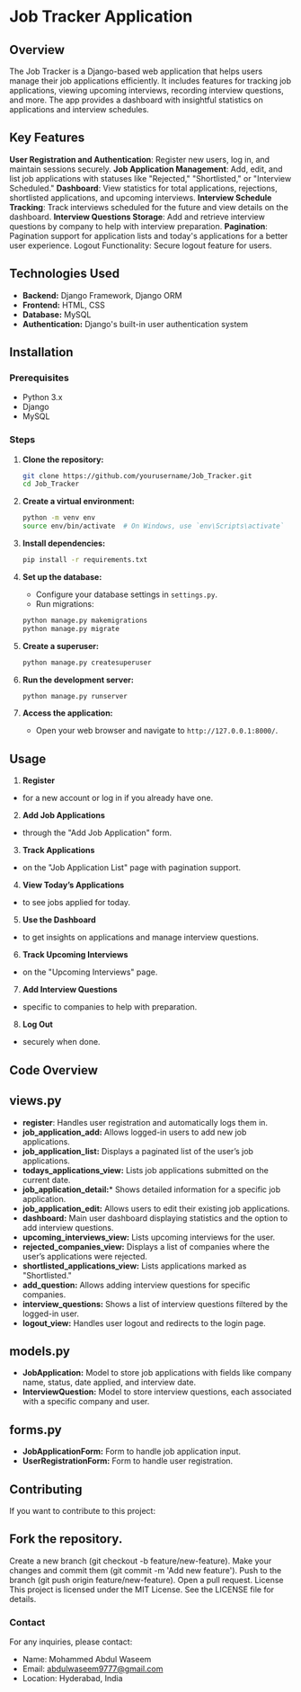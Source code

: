 # Job Tracker Application

## Overview
The Job Tracker is a Django-based web application that helps users manage their job applications efficiently. It includes features for tracking job applications, viewing upcoming interviews, recording interview questions, and more. The app provides a dashboard with insightful statistics on applications and interview schedules.
## Key Features
**User Registration and Authentication**: Register new users, log in, and maintain sessions securely.
**Job Application Management**: Add, edit, and list job applications with statuses like "Rejected," "Shortlisted," or "Interview Scheduled."
**Dashboard**: View statistics for total applications, rejections, shortlisted applications, and upcoming interviews.
**Interview Schedule Tracking**: Track interviews scheduled for the future and view details on the dashboard.
**Interview Questions Storage**: Add and retrieve interview questions by company to help with interview preparation.
**Pagination**: Pagination support for application lists and today's applications for a better user experience.
Logout Functionality: Secure logout feature for users.

## Technologies Used
- **Backend:** Django Framework, Django ORM
- **Frontend:** HTML, CSS
- **Database:** MySQL
- **Authentication:** Django's built-in user authentication system

## Installation

### Prerequisites
- Python 3.x
- Django
- MySQL

### Steps
1. **Clone the repository:**
    ```bash
    git clone https://github.com/yourusername/Job_Tracker.git
    cd Job_Tracker
    ```

2. **Create a virtual environment:**
    ```bash
    python -m venv env
    source env/bin/activate  # On Windows, use `env\Scripts\activate`
    ```

3. **Install dependencies:**
    ```bash
    pip install -r requirements.txt
    ```

4. **Set up the database:**
    - Configure your database settings in `settings.py`.
    - Run migrations:
    ```bash
    python manage.py makemigrations
    python manage.py migrate
    ```

5. **Create a superuser:**
    ```bash
    python manage.py createsuperuser
    ```

6. **Run the development server:**
    ```bash
    python manage.py runserver
    ```

7. **Access the application:**
    - Open your web browser and navigate to `http://127.0.0.1:8000/`.

## Usage

1. **Register** 
 - for a new account or log in if you already have one.
2. **Add Job Applications** 
 - through the "Add Job Application" form.
3. **Track Applications**
 - on the "Job Application List" page with pagination support.
4. **View Today’s Applications**
 - to see jobs applied for today.
5. **Use the Dashboard**
 - to get insights on applications and manage interview questions.
6. **Track Upcoming Interviews**
 - on the "Upcoming Interviews" page.
7. **Add Interview Questions**
 - specific to companies to help with preparation.
8. **Log Out**
 - securely when done.

## Code Overview

## views.py

- **register**: Handles user registration and automatically logs them in.
- **job_application_add:** Allows logged-in users to add new job applications.
- **job_application_list:** Displays a paginated list of the user’s job applications.
- **todays_applications_view:** Lists job applications submitted on the current date.
- **job_application_detail:*** Shows detailed information for a specific job application.
- **job_application_edit:** Allows users to edit their existing job applications.
- **dashboard:** Main user dashboard displaying statistics and the option to add interview questions.
- **upcoming_interviews_view:** Lists upcoming interviews for the user.
- **rejected_companies_view:** Displays a list of companies where the user’s applications were rejected.
- **shortlisted_applications_view:** Lists applications marked as "Shortlisted."
- **add_question:** Allows adding interview questions for specific companies.
- **interview_questions:** Shows a list of interview questions filtered by the logged-in user.
- **logout_view:** Handles user logout and redirects to the login page.
## models.py
- **JobApplication:** Model to store job applications with fields like company name, status, date applied, and interview date.
- **InterviewQuestion:** Model to store interview questions, each associated with a specific company and user.
## forms.py
- **JobApplicationForm:** Form to handle job application input.
- **UserRegistrationForm:** Form to handle user registration.
## Contributing
If you want to contribute to this project:

## Fork the repository.
Create a new branch (git checkout -b feature/new-feature).
Make your changes and commit them (git commit -m 'Add new feature').
Push to the branch (git push origin feature/new-feature).
Open a pull request.
License
This project is licensed under the MIT License. See the LICENSE file for details.

### Contact
For any inquiries, please contact:

- Name: Mohammed Abdul Waseem
- Email: abdulwaseem9777@gmail.com
- Location: Hyderabad, India



